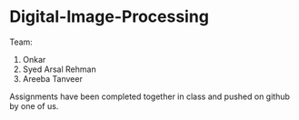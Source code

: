 # Digital-Image-Processing

Team:
1. Onkar
2. Syed Arsal Rehman
3. Areeba Tanveer

Assignments have been completed together in class and pushed on github by one of us.
